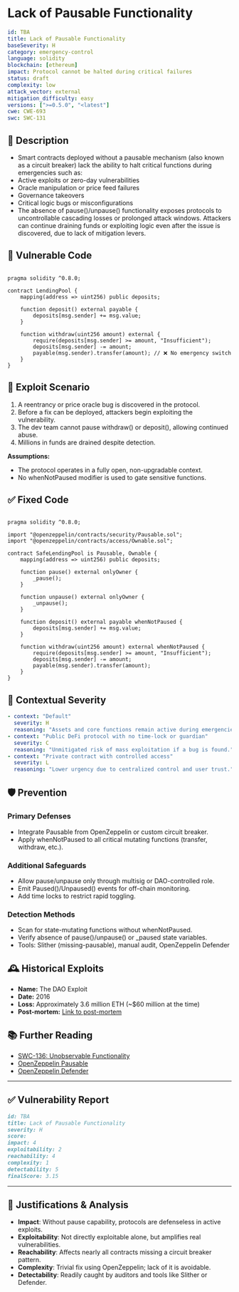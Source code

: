 # Lack of Pausable Functionality

```YAML
id: TBA
title: Lack of Pausable Functionality
baseSeverity: H
category: emergency-control
language: solidity
blockchain: [ethereum]
impact: Protocol cannot be halted during critical failures
status: draft
complexity: low
attack_vector: external
mitigation_difficulty: easy
versions: [">=0.5.0", "<latest"]
cwe: CWE-693
swc: SWC-131
```
## 📝 Description

- Smart contracts deployed without a pausable mechanism (also known as a circuit breaker) lack the ability to halt critical functions during emergencies such as:
- Active exploits or zero-day vulnerabilities
- Oracle manipulation or price feed failures
- Governance takeovers
- Critical logic bugs or misconfigurations
- The absence of pause()/unpause() functionality exposes protocols to uncontrollable cascading losses or prolonged attack windows. Attackers can continue draining funds or exploiting logic even after the issue is discovered, due to lack of mitigation levers.

## 🚨 Vulnerable Code

```solidity

pragma solidity ^0.8.0;

contract LendingPool {
    mapping(address => uint256) public deposits;

    function deposit() external payable {
        deposits[msg.sender] += msg.value;
    }

    function withdraw(uint256 amount) external {
        require(deposits[msg.sender] >= amount, "Insufficient");
        deposits[msg.sender] -= amount;
        payable(msg.sender).transfer(amount); // ❌ No emergency switch
    }
}
```

## 🧪 Exploit Scenario

1. A reentrancy or price oracle bug is discovered in the protocol.
2. Before a fix can be deployed, attackers begin exploiting the vulnerability.
3. The dev team cannot pause withdraw() or deposit(), allowing continued abuse.
4. Millions in funds are drained despite detection.

**Assumptions:**

- The protocol operates in a fully open, non-upgradable context.
- No whenNotPaused modifier is used to gate sensitive functions.

## ✅ Fixed Code

```solidity

pragma solidity ^0.8.0;

import "@openzeppelin/contracts/security/Pausable.sol";
import "@openzeppelin/contracts/access/Ownable.sol";

contract SafeLendingPool is Pausable, Ownable {
    mapping(address => uint256) public deposits;

    function pause() external onlyOwner {
        _pause();
    }

    function unpause() external onlyOwner {
        _unpause();
    }

    function deposit() external payable whenNotPaused {
        deposits[msg.sender] += msg.value;
    }

    function withdraw(uint256 amount) external whenNotPaused {
        require(deposits[msg.sender] >= amount, "Insufficient");
        deposits[msg.sender] -= amount;
        payable(msg.sender).transfer(amount);
    }
}
```

## 🧭 Contextual Severity

```yaml
- context: "Default"
  severity: H
  reasoning: "Assets and core functions remain active during emergencies."
- context: "Public DeFi protocol with no time-lock or guardian"
  severity: C
  reasoning: "Unmitigated risk of mass exploitation if a bug is found."
- context: "Private contract with controlled access"
  severity: L
  reasoning: "Lower urgency due to centralized control and user trust."
```

## 🛡️ Prevention

### Primary Defenses

- Integrate Pausable from OpenZeppelin or custom circuit breaker.
- Apply whenNotPaused to all critical mutating functions (transfer, withdraw, etc.).

### Additional Safeguards

- Allow pause/unpause only through multisig or DAO-controlled role.
- Emit Paused()/Unpaused() events for off-chain monitoring.
- Add time locks to restrict rapid toggling.

### Detection Methods

- Scan for state-mutating functions without whenNotPaused.
- Verify absence of pause()/unpause() or _paused state variables.
- Tools: Slither (missing-pausable), manual audit, OpenZeppelin Defender

## 🕰️ Historical Exploits

- **Name:** The DAO Exploit 
- **Date:** 2016 
- **Loss:** Approximately 3.6 million ETH (~$60 million at the time) 
- **Post-mortem:** [Link to post-mortem](https://hackernoon.com/understanding-the-dao-hack-j8d3z) 
  
## 📚 Further Reading

- [SWC-136: Unobservable Functionality](https://swcregistry.io/docs/SWC-136/) 
- [OpenZeppelin Pausable](https://docs.openzeppelin.com/contracts/4.x/api/security#Pausable)  
- [OpenZeppelin Defender](https://docs.openzeppelin.com/defender/) 

---

## ✅ Vulnerability Report
```markdown
id: TBA
title: Lack of Pausable Functionality 
severity: H 
score:
impact: 4  
exploitability: 2 
reachability: 4 
complexity: 1  
detectability: 5  
finalScore: 3.15
```

---

## 📄 Justifications & Analysis

- **Impact**: Without pause capability, protocols are defenseless in active exploits.
- **Exploitability**: Not directly exploitable alone, but amplifies real vulnerabilities.
- **Reachability**: Affects nearly all contracts missing a circuit breaker pattern.
- **Complexity**: Trivial fix using OpenZeppelin; lack of it is avoidable.
- **Detectability**: Readily caught by auditors and tools like Slither or Defender.